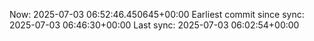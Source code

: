 Now: 2025-07-03 06:52:46.450645+00:00 Earliest commit since sync: 2025-07-03 06:46:30+00:00 Last sync: 2025-07-03 06:02:54+00:00
